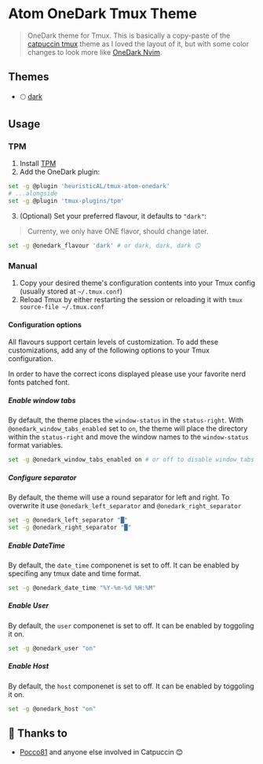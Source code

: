 # Atom OneDark Tmux Theme
> OneDark theme for Tmux. This is basically a copy-paste of the [catpuccin tmux](https://github.com/catppuccin/tmux) theme as I loved the layout of it, but with some color changes to look more like [OneDark Nvim](https://github.com/navarasu/onedark.nvim/blob/master/lua/onedark/palette.lua).

## Themes

- 🌕 [dark](./onedark-dark.tmuxtheme)

## Usage

### TPM

1. Install [TPM](https://github.com/tmux-plugins/tpm)
2. Add the OneDark plugin:

```bash
set -g @plugin 'heuristicAL/tmux-atom-onedark'
# ...alongside
set -g @plugin 'tmux-plugins/tpm'
```

3. (Optional) Set your preferred flavour, it defaults to `"dark"`:
> Currenty, we only have ONE flavor, should change later.

```bash
set -g @onedark_flavour 'dark' # or dark, dark, dark 🙃
```

### Manual

1. Copy your desired theme's configuration contents into your Tmux config (usually stored at `~/.tmux.conf`)
2. Reload Tmux by either restarting the session or reloading it with `tmux source-file ~/.tmux.conf`

#### Configuration options

All flavours support certain levels of customization. To add these customizations, add any of the following options to your Tmux configuration.

In order to have the correct icons displayed please use your favorite nerd fonts patched font.

##### Enable window tabs

By default, the theme places the `window-status` in the `status-right`. With
`@onedark_window_tabs_enabled` set to `on`, the theme will place the
directory within the `status-right` and move the window names to the
`window-status` format variables.

```sh
set -g @onedark_window_tabs_enabled on # or off to disable window_tabs
```

##### Configure separator

By default, the theme will use a round separator for left and right.
To overwrite it use `@onedark_left_separator` and `@onedark_right_separator`

```sh
set -g @onedark_left_separator "█"
set -g @onedark_right_separator "█"
```

##### Enable DateTime

By default, the `date_time` componenet is set to off.
It can be enabled by specifing any tmux date and time format.

```sh
set -g @onedark_date_time "%Y-%m-%d %H:%M"
```

##### Enable User

By default, the `user` componenet is set to off.
It can be enabled by toggoling it on.

```sh
set -g @onedark_user "on"
```

##### Enable Host

By default, the `host` componenet is set to off.
It can be enabled by toggoling it on.

```sh
set -g @onedark_host "on"
```

## 💝 Thanks to

- [Pocco81](https://github.com/catppuccin) and anyone else involved in Catpuccin 😊
